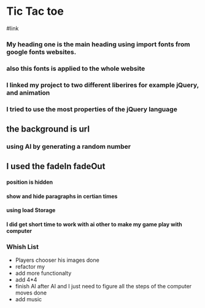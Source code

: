 
# Tic Tac toe
#link
### My heading one is the main heading using import fonts from google fonts websites.
### also this fonts is applied to the whole website
### I linked my project to two different liberires for example jQuery, and animation

### I tried to use the most properties of the jQuery language

## the background is url

### using AI by generating a random number

## I used the fadeIn fadeOut
#### position is hidden
#### show and hide paragraphs in certian times
#### using load Storage
#### I did  get short time to work with ai other to make my game play with computer
### Whish List
- Players chooser his images done
- refactor my
- add more functionalty
- add 4*4
- finish AI after AI and I just need to figure all the steps of the computer moves done
- add music
